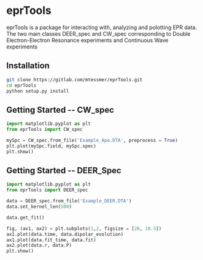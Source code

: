# eprTools

eprTools is a package for interacting with, analyzing and polotting EPR data.
The two main classes DEER_spec and CW_spec corresponding to Double Electron-Electron Resonance experiments and Continuous Wave experiments

## Installation
```bash
git clone https://gitlab.com/mtessmer/eprTools.git 
cd eprTools
python setup.py install
```

## Getting Started -- CW_spec

```python
import matplotlib.pyplot as plt
from eprTools import CW_spec

mySpc = CW_spec.from_file('Example_Apo.DTA', preprocess = True)
plt.plot(mySpc.field, mySpc.spec)
plt.show()
```

## Getting Started -- DEER_Spec

```python
import matplotlib.pyplot as plt
from eprTools import DEER_spec

data = DEER_spec.from_file('Example_DEER.DTA')
data.set_kernel_len(500)

data.get_fit()

fig, (ax1, ax2) = plt.subplots(1,2, figsize = [20, 10.5])
ax1.plot(data.time, data.dipolar_evolution)
ax1.plot(data.fit_time, data.fit)
ax2.plot(data.r, data.P)
plt.show()
```


